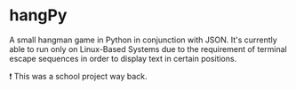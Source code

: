 # hangPy
A small hangman game in Python in conjunction with JSON.
It's currently able to run only on Linux-Based Systems due to the requirement of terminal escape sequences in order to display text in certain positions.

❗ This was a school project way back.
